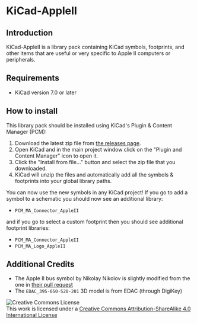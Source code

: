 # KiCad-AppleII

## Introduction

KiCad-AppleII is a library pack containing KiCad symbols, footprints, and other items that are
useful or very specific to Apple II computers or peripherals.


## Requirements

 - KiCad version 7.0 or later


## How to install

This library pack should be installed using KiCad's Plugin & Content Manager (PCM):

 1. Download the latest zip file from [the releases page](https://github.com/markadev/KiCad-AppleII/releases).
 2. Open KiCad and in the main project window click on the "Plugin and Content Manager" icon to open it.
 3. Click the "Install from file..." button and select the zip file that you downloaded.
 4. KiCad will unzip the files and automatically add all the symbols & footprints into
    your global library paths.

You can now use the new symbols in any KiCad project! If you go to add a symbol to a schematic
you should now see an additional library:

 - `PCM_MA_Connector_AppleII`

and if you go to select a custom footprint then you should see additional footprint libraries:

 - `PCM_MA_Connector_AppleII`
 - `PCM_MA_Logo_AppleII`


## Additional Credits

 - The Apple II bus symbol by Nikolay Nikolov is slightly modified from the one in [their pull request](https://gitlab.com/kicad/libraries/kicad-symbols/-/merge_requests/3693)
 - The `EDAC_395-050-520-201` 3D model is from EDAC (through DigiKey)


![Creative Commons License](https://i.creativecommons.org/l/by-sa/4.0/88x31.png)  
This work is licensed under a [Creative Commons Attribution-ShareAlike 4.0 International License](http://creativecommons.org/licenses/by-sa/4.0/)
